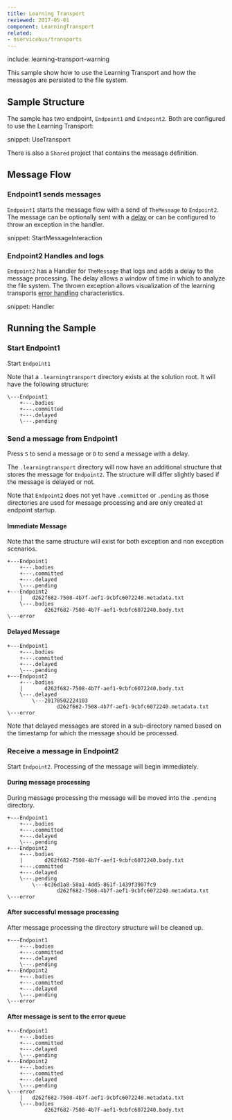 ```yaml
---
title: Learning Transport
reviewed: 2017-05-01
component: LearningTransport
related:
- nservicebus/transports
---
```



include: learning-transport-warning

This sample show how to use the Learning Transport and how the messages are persisted to the file system.


## Sample Structure

The sample has two endpoint, `Endpoint1` and `Endpoint2`. Both are configured to use the Learning Transport:

snippet: UseTransport

There is also a `Shared` project that contains the message definition.


## Message Flow


### Endpoint1 sends messages

`Endpoint1` starts the message flow with a send of `TheMessage` to `Endpoint2`. The message can be optionally sent with a [delay](/nservicebus/messaging/delayed-delivery.md) or can be configured to throw an exception in the handler.

snippet: StartMessageInteraction


### Endpoint2 Handles and logs

`Endpoint2` has a Handler for `TheMessage` that logs and adds a delay to the message processing. The delay allows a window of time in which to analyze the file system. The thrown exception allows visualization of the learning transports [error handling](/nservicebus/recoverability/configure-error-handling.md) characteristics.

snippet: Handler


## Running the Sample


### Start Endpoint1

Start `Endpoint1`

Note that a `.learningtransport` directory exists at the solution root. It will have the following structure:

<!-- tree /A /F |clip-->
```no-highlight
\---Endpoint1
    +---.bodies
    +---.committed
    +---.delayed
    \---.pending
```


### Send a message from Endpoint1

Press `S` to send a message or `D` to send a message with a delay.

The `.learningtransport` directory will now have an additional structure that stores the message for `Endpoint2`. The structure will differ slightly based if the message is delayed or not.

Note that `Endpoint2` does not yet have `.committed` or `.pending` as those directories are used for message processing and are only created at endpoint startup.


#### Immediate Message

Note that the same structure will exist for both exception and non exception scenarios.

```no-highlight
+---Endpoint1
    +---.bodies
    +---.committed
    +---.delayed
    \---.pending
+---Endpoint2
    |   d262f682-7508-4b7f-aef1-9cbfc6072240.metadata.txt
    \---.bodies
            d262f682-7508-4b7f-aef1-9cbfc6072240.body.txt
\---error
```


#### Delayed Message

```no-highlight
+---Endpoint1
    +---.bodies
    +---.committed
    +---.delayed
    \---.pending
+---Endpoint2
    +---.bodies
    |       d262f682-7508-4b7f-aef1-9cbfc6072240.body.txt
    \---.delayed
        \---20170502224103
                d262f682-7508-4b7f-aef1-9cbfc6072240.metadata.txt
\---error
```

Note that delayed messages are stored in a sub-directory named based on the timestamp for which the message should be processed.


### Receive a message in Endpoint2

Start `Endpoint2`. Processing of the message will begin immediately.


#### During message processing

During message processing the message will be moved into the `.pending` directory.

```no-highlight
+---Endpoint1
    +---.bodies
    +---.committed
    +---.delayed
    \---.pending
+---Endpoint2
    +---.bodies
    |       d262f682-7508-4b7f-aef1-9cbfc6072240.body.txt
    +---.committed
    +---.delayed
    \---.pending
        \---6c36d1a8-58a1-4dd5-861f-1439f3907fc9
                d262f682-7508-4b7f-aef1-9cbfc6072240.metadata.txt
\---error
```


#### After successful message processing

After message processing the directory structure will be cleaned up.

```no-highlight
+---Endpoint1
    +---.bodies
    +---.committed
    +---.delayed
    \---.pending
+---Endpoint2
    +---.bodies
    +---.committed
    +---.delayed
    \---.pending
\---error
```


#### After message is sent to the error queue

```no-highlight
+---Endpoint1
    +---.bodies
    +---.committed
    +---.delayed
    \---.pending
+---Endpoint2
    +---.bodies
    +---.committed
    +---.delayed
    \---.pending
\---error
    |   d262f682-7508-4b7f-aef1-9cbfc6072240.metadata.txt
    \---.bodies
            d262f682-7508-4b7f-aef1-9cbfc6072240.body.txt
```
